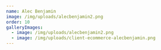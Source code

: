 ```yaml
---
name: Alec Benjamin
image: /img/uploads/alecbenjamin2.png
order: 10
galleryImages:
  - image: /img/uploads/alecbenjamin2.png
  - image: /img/uploads/client-ecommerce-alecbenjamin.png
---
```

